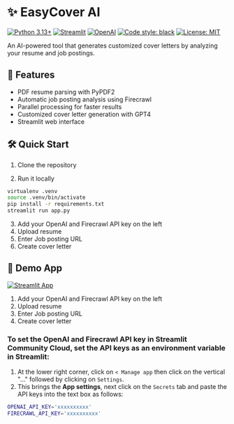 # ✨ EasyCover AI

[![Python 3.13+](https://img.shields.io/badge/python-3.13+-blue.svg)](https://www.python.org/downloads/)
[![Streamlit](https://img.shields.io/badge/streamlit-1.43.2-FF4B4B.svg)](https://streamlit.io)
[![OpenAI](https://img.shields.io/badge/OpenAI-GPT4-00A67E.svg)](https://openai.com/)
[![Code style: black](https://img.shields.io/badge/code%20style-black-000000.svg)](https://github.com/psf/black)
[![License: MIT](https://img.shields.io/badge/License-MIT-yellow.svg)](https://opensource.org/licenses/MIT)

An AI-powered tool that generates customized cover letters by analyzing your resume and job postings.

## 🚀 Features

- PDF resume parsing with PyPDF2
- Automatic job posting analysis using Firecrawl
- Parallel processing for faster results
- Customized cover letter generation with GPT4
- Streamlit web interface

## 🛠️ Quick Start

1. Clone the repository

2. Run it locally

```sh
virtualenv .venv
source .venv/bin/activate
pip install -r requirements.txt
streamlit run app.py
```

3. Add your OpenAI and Firecrawl API key on the left
4. Upload resume
5. Enter Job posting URL
6. Create cover letter

## 🔖 Demo App

[![Streamlit App](https://static.streamlit.io/badges/streamlit_badge_black_white.svg)](https://easycover.streamlit.app/)


1. Add your OpenAI and Firecrawl API key on the left
2. Upload resume
3. Enter Job posting URL
4. Create cover letter


### To set the OpenAI and Firecrawl API key in Streamlit Community Cloud, set the API keys as an environment variable in Streamlit:

1. At the lower right corner, click on `< Manage app` then click on the vertical "..." followed by clicking on `Settings`.
2. This brings the **App settings**, next click on the `Secrets` tab and paste the API keys into the text box as follows:

```sh
OPENAI_API_KEY='xxxxxxxxxx'
FIRECRAWL_API_KEY='xxxxxxxxxx'
```

